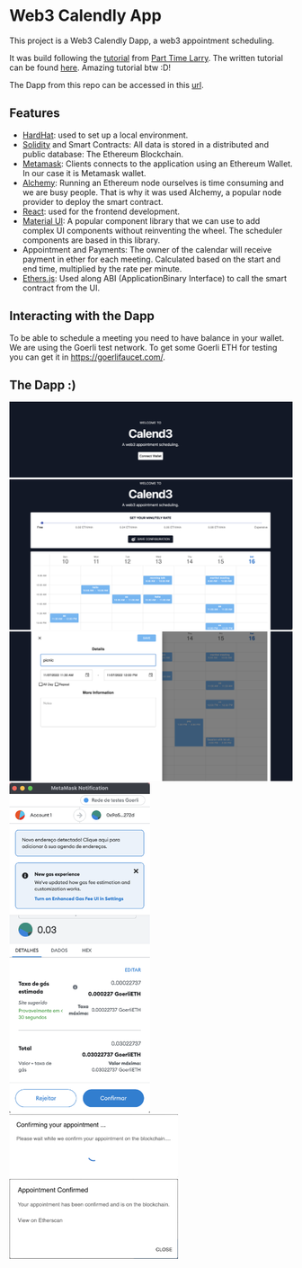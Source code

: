# Web3 Calendly App

This project is a Web3 Calendly Dapp, a web3 appointment scheduling.

It was build following the [tutorial](https://www.youtube.com/watch?v=WFCqGJ-rxJY&list=PLvzuUVysUFOt-PKemi0LNSArIcUcr69QE) from [Part Time Larry](https://www.youtube.com/c/parttimelarry).
The written tutorial can be found [here](https://hackingthemarkets.com/). Amazing tutorial btw :D!

The Dapp from this repo can be accessed in this [url](https://amazing-bonbon-09c4f8.netlify.app/).

## Features

- [HardHat](https://hardhat.org/): used to set up a local environment.
- [Solidity](https://docs.soliditylang.org/en/v0.8.15/) and Smart Contracts: All data is stored in a distributed and public database: The Ethereum Blockchain.
- [Metamask](https://metamask.io/): Clients connects to the application using an Ethereum Wallet. In our case it is Metamask wallet.
- [Alchemy](https://www.alchemy.com/): Running an Ethereum node ourselves is time consuming and we are busy people. That is why it was used Alchemy, a popular node provider to deploy the smart contract.
- [React](https://reactjs.org/): used for the frontend development.
- [Material UI](https://mui.com/pt/): A popular component library that we can use to add complex UI components without reinventing the wheel. The scheduler components are based in this library.
- Appointment and Payments: The owner of the calendar will receive payment in ether for each meeting. Calculated based on the start and end time, multiplied by the rate per minute.
- [Ethers.js](https://docs.ethers.io/v5/): Used along ABI (ApplicationBinary Interface) to call the smart contract from the UI.

## Interacting with the Dapp

To be able to schedule a meeting you need to have balance in your wallet. We are using the Goerli test network.
To get some Goerli ETH for testing you can get it in https://goerlifaucet.com/.

## The Dapp :)

<img src="doc/images/homepage.png">
<img src="doc/images/calendar_admin.png">
<img src="doc/images/create_event.png">

<img src="doc/images/transaction.png" width=250>

<img src="doc/images/confirm.png" width=300>

<img src="doc/images/confirmed.png" width=300>
